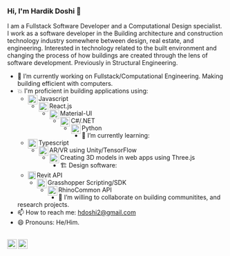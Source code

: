 ### Hi, I'm Hardik Doshi 👋

I am a Fullstack Software Developer and a Computational Design specialist. I work as a software developer in the Building architecture and construction technology industry somewhere between design, real estate, and engineering. Interested in technology related to the built environment and changing the process of how buildings are created through the lens of software development. Previously in Structural Engineering.

- 🔭 I’m currently working on Fullstack/Computational Engineering. Making building efficient with computers.
- 💥 I'm proficient in building applications using:
  - Javascript<img align="left" alt="JS" width="22px" src="https://cdn.jsdelivr.net/npm/simple-icons@3.13.0/icons/javascript.svg" />
  - React.js<img align="left" alt="React" width="22px" src="https://cdn.jsdelivr.net/npm/simple-icons@3.13.0/icons/react.svg" />
  - Material-UI<img align="left" alt="React" width="22px" src="https://cdn.jsdelivr.net/npm/simple-icons@3.13.0/icons/material-ui.svg" />
  - C#/.NET<img align="left" alt="c" width="22px" src="https://cdn.jsdelivr.net/npm/simple-icons@3.13.0/icons/codio.svg" />
  - Python<img align="left" alt="Python" width="22px" src="https://cdn.jsdelivr.net/npm/simple-icons@3.13.0/icons/python.svg" />
- 🌱 I’m currently learning:
  - Typescript<img align="left" alt="TS" width="22px" src="https://cdn.jsdelivr.net/npm/simple-icons@3.13.0/icons/typescript.svg" />
  - AR/VR using Unity/TensorFlow<img align="left" alt="TensorFlow" width="22px" src="https://cdn.jsdelivr.net/npm/simple-icons@3.13.0/icons/unity.svg" />
  - Creating 3D models in web apps using Three.js<img align="left" alt="Three.js" width="22px" src="https://upload.wikimedia.org/wikipedia/commons/3/3f/Three.js_Icon.svg" />
- 🏗️ Design software:
  - Revit API<img align="left" alt="Revit" width="18px" src="https://icon-library.com/images/revit-icon/revit-icon-28.jpg" />
  - Grasshopper Scripting/SDK<img align="left" alt="GH" width="22px" src="https://developer.rhino3d.com/images/grasshopper-guides-col1.png" />
  - RhinoCommon API<img align="left" alt="Rhino" width="22px" src="https://www.rhino3d.com/new-source/features/rhinocommon/thumbnail.png" />
- 👯 I’m willing to collaborate on building communitites, and research projects.
- 📫 How to reach me: hdoshi2@gmail.com
- 😄 Pronouns: He/Him.

<br>
<a href="https://www.linkedin.com/in/hdoshi2/">
  <img align="left" alt="Hardik's LinkdeIN" width="22px" src="https://cdn.jsdelivr.net/npm/simple-icons@v3/icons/linkedin.svg" />
</a>
<a href="https://twitter.com/Kidrah9">
  <img align="left" alt="Hardik Doshi | Twitter" width="22px" src="https://cdn.jsdelivr.net/npm/simple-icons@v3/icons/twitter.svg" />
</a>
</br>
